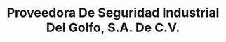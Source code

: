 ---
title: "Proveedora De Seguridad Industrial Del Golfo, S.A. De C.V."
url: /hermosillo/proveedora-de-seguridad-industrial-del-golfo-s-a-de-c-v/
shop: tienda de variedades
---